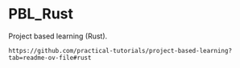 # PBL_Rust
Project based learning (Rust).

`https://github.com/practical-tutorials/project-based-learning?tab=readme-ov-file#rust`

